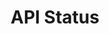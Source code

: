 ---
# -------------------------- #
#        CONTENT TYPE        #
# -------------------------- #

product-type: "import-api"
content-type: "api-object"
endpoint: "status"
version: "2"
order: 1


# -------------------------- #
#        OBJECT INFO         #
# -------------------------- #

title: "API Status"
summary: &summary "{{ site.data.import-api.core-objects.api-status.object-description | flatify }}"

description: *summary
endpoint-url: "/import/status"


# -------------------------- #
#        VERSION INFO        #
# -------------------------- #

latest-version: "2"
versions:
  - number: "2"
    deprecated: false

# -------------------------- #
#      AVAILABLE METHODS     #
# -------------------------- #

available-methods:
  - id: "get-status"
    title: "Get Import API status"
    method: "get"
    short: "{{ site.data.import-api.core-objects.api-status.description | flatify }}"


# -------------------------- #
#      OBJECT ATTRIBUTES     #
# -------------------------- #

## The copy for these attributes lives in:
## _data/import-api/general.yml

object-attributes:
  - name: "name"
    type: "string"
    description: "This will always be `pipeline.gate`."
    value: "pipeline.gate"

  - name: "version"
    type: "string"
    description: "**Stitch internal field**."
    value: "0.3.3-SNAPSHOT"

  - name: "revision"
    type: "string"
    description: "**Stitch internal field**."
    value: "<REVISION>"

  - name: "status"
    type: "string"
    description: "The status of the Import API at the time of the request."
    value: "OK"

  - name: "reason"
    type: "string"
    description: "If applicable, the reason for the status."
    value: ""
---